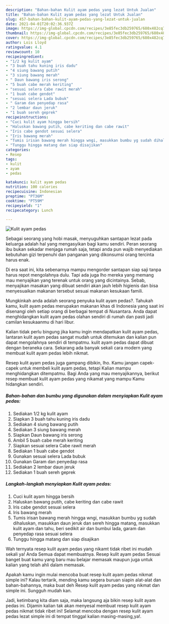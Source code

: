 ```yaml
---
description: "Bahan-bahan Kulit ayam pedas yang lezat Untuk Jualan"
title: "Bahan-bahan Kulit ayam pedas yang lezat Untuk Jualan"
slug: 457-bahan-bahan-kulit-ayam-pedas-yang-lezat-untuk-jualan
date: 2021-04-01T20:02:36.937Z
image: https://img-global.cpcdn.com/recipes/3e85fec3db259765/680x482cq70/kulit-ayam-pedas-foto-resep-utama.jpg
thumbnail: https://img-global.cpcdn.com/recipes/3e85fec3db259765/680x482cq70/kulit-ayam-pedas-foto-resep-utama.jpg
cover: https://img-global.cpcdn.com/recipes/3e85fec3db259765/680x482cq70/kulit-ayam-pedas-foto-resep-utama.jpg
author: Lois Lloyd
ratingvalue: 4.1
reviewcount: 10
recipeingredient:
- "1/2 kg kulit ayam"
- "3 buah tahu kuning iris dadu"
- "4 siung bawang putih"
- "3 siung bawang merah"
- " Daun bawang iris serong"
- "5 buah cabe merah keriting"
- "sesuai selera Cabe rawit merah"
- "1 buah cabe gendot"
- "sesuai selera Lada bubuk"
- " Garam dan penyedap rasa"
- "2 lembar daun jeruk"
- "1 buah sereh geprek"
recipeinstructions:
- "Cuci kulit ayam hingga bersih"
- "Haluskan bawang putih, cabe keriting dan cabe rawit"
- "Iris cabe gendot sesuai selera"
- "Iris bawang merah"
- "Tumis irisan bawang merah hingga wngi, masukkan bumbu yg sudah dihaluskan, masukkan daun jeruk dan sereh hingga matang, masukkan kulit ayam dan tahu, beri sedikit air dan bumbui lada, garam dan penyedap rasa sesuai selera"
- "Tunggu hingga matang dan siap disajikan"
categories:
- Resep
tags:
- kulit
- ayam
- pedas

katakunci: kulit ayam pedas 
nutrition: 100 calories
recipecuisine: Indonesian
preptime: "PT36M"
cooktime: "PT59M"
recipeyield: "1"
recipecategory: Lunch

---
```



![Kulit ayam pedas](https://img-global.cpcdn.com/recipes/3e85fec3db259765/680x482cq70/kulit-ayam-pedas-foto-resep-utama.jpg)

Sebagai seorang yang hobi masak, menyuguhkan santapan lezat pada keluarga adalah hal yang mengasyikan bagi kamu sendiri. Peran seorang ibu bukan sekadar menjaga rumah saja, tetapi anda pun wajib menyediakan kebutuhan gizi terpenuhi dan panganan yang dikonsumsi orang tercinta harus enak.

Di era  saat ini, kita sebenarnya mampu mengorder santapan siap saji tanpa harus repot mengolahnya dulu. Tapi ada juga lho mereka yang memang mau menyajikan yang terenak untuk orang yang dicintainya. Sebab, menyajikan masakan yang dibuat sendiri akan jauh lebih higienis dan bisa menyesuaikan makanan tersebut sesuai makanan kesukaan famili. 



Mungkinkah anda adalah seorang penyuka kulit ayam pedas?. Tahukah kamu, kulit ayam pedas merupakan makanan khas di Indonesia yang saat ini disenangi oleh setiap orang di berbagai tempat di Nusantara. Anda dapat menghidangkan kulit ayam pedas olahan sendiri di rumah dan pasti jadi camilan kesukaanmu di hari libur.

Kalian tidak perlu bingung jika kamu ingin mendapatkan kulit ayam pedas, lantaran kulit ayam pedas sangat mudah untuk ditemukan dan kalian pun dapat mengolahnya sendiri di tempatmu. kulit ayam pedas dapat dibuat dengan beraneka cara. Sekarang ada banyak sekali cara modern yang membuat kulit ayam pedas lebih nikmat.

Resep kulit ayam pedas juga gampang dibikin, lho. Kamu jangan capek-capek untuk membeli kulit ayam pedas, tetapi Kalian mampu menghidangkan ditempatmu. Bagi Anda yang mau menyajikannya, berikut resep membuat kulit ayam pedas yang nikamat yang mampu Kamu hidangkan sendiri.

<!--inarticleads1-->

##### Bahan-bahan dan bumbu yang digunakan dalam menyiapkan Kulit ayam pedas:

1. Sediakan 1/2 kg kulit ayam
1. Siapkan 3 buah tahu kuning iris dadu
1. Sediakan 4 siung bawang putih
1. Sediakan 3 siung bawang merah
1. Siapkan  Daun bawang iris serong
1. Ambil 5 buah cabe merah keriting
1. Siapkan sesuai selera Cabe rawit merah
1. Sediakan 1 buah cabe gendot
1. Gunakan sesuai selera Lada bubuk
1. Gunakan  Garam dan penyedap rasa
1. Sediakan 2 lembar daun jeruk
1. Sediakan 1 buah sereh geprek




<!--inarticleads2-->

##### Langkah-langkah menyiapkan Kulit ayam pedas:

1. Cuci kulit ayam hingga bersih
1. Haluskan bawang putih, cabe keriting dan cabe rawit
1. Iris cabe gendot sesuai selera
1. Iris bawang merah
1. Tumis irisan bawang merah hingga wngi, masukkan bumbu yg sudah dihaluskan, masukkan daun jeruk dan sereh hingga matang, masukkan kulit ayam dan tahu, beri sedikit air dan bumbui lada, garam dan penyedap rasa sesuai selera
1. Tunggu hingga matang dan siap disajikan




Wah ternyata resep kulit ayam pedas yang nikamt tidak ribet ini mudah sekali ya! Anda Semua dapat membuatnya. Resep kulit ayam pedas Sesuai banget buat kamu yang baru mau belajar memasak maupun juga untuk kalian yang telah ahli dalam memasak.

Apakah kamu ingin mulai mencoba buat resep kulit ayam pedas nikmat simple ini? Kalau tertarik, mending kamu segera buruan siapin alat-alat dan bahan-bahannya, maka buat deh Resep kulit ayam pedas yang nikmat dan simple ini. Sungguh mudah kan. 

Jadi, ketimbang kita diam saja, maka langsung aja bikin resep kulit ayam pedas ini. Dijamin kalian tak akan menyesal membuat resep kulit ayam pedas nikmat tidak ribet ini! Selamat mencoba dengan resep kulit ayam pedas lezat simple ini di tempat tinggal kalian masing-masing,ya!.

